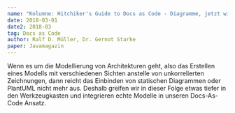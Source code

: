 ```yaml
---
name: "Kolumne: Hitchiker's Guide to Docs as Code - Diagramme, jetzt wird modelliert"
date: 2018-03-01
date2: 2018-03
tag: Docs as Code
author: Ralf D. Müller, Dr. Gernot Starke
paper: Javamagazin
---
```

Wenn es um die Modellierung von Architekturen geht, also das Erstellen eines
Modells mit verschiedenen Sichten anstelle von unkorrelierten Zeichnungen,
dann reicht das Einbinden von statischen Diagrammen oder PlantUML nicht mehr aus.
Deshalb greifen wir in dieser Folge etwas tiefer in den Werkzeugkasten und
integrieren echte Modelle in unseren Docs-As-Code Ansatz.